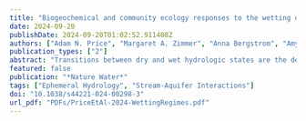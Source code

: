 ```yaml
---
title: "Biogeochemical and community ecology responses to the wetting of non-perennial streams"
date: 2024-09-20
publishDate: 2024-09-20T01:02:52.911408Z
authors: ["Adam N. Price", "Margaret A. Zimmer", "Anna Bergstrom", "Amy J. Burgin", "Erin C. Seybold", "Corey A. Krabbenhoft", "Samuel C. Zipper", "Michelle H. Busch", "Walter K. Dodds", "Annika Walters", "Jane S. Rogosch", "Rachel Stubbington", "Richard H. Walker", "James C. Stegen", "Thibault Datry", "Mathis Messager", "Julian Olden", "Sarah E. Godsey", "Margaret Shanafield", "David Lytle", "Ryan Burrows", "Kendra E. Kaiser", "George H. Allen", "Meryl C. Mims", "Jonathan D. Tonkin", "Michael Bogan", "John C. Hammond", "Kate Boersma", "Allison N. Myers-Pigg", "Amanda DelVecchia", "Daniel Allen", "Songyan Yu", "Adam S. Ward"]
publication_types: ["2"]
abstract: "Transitions between dry and wet hydrologic states are the defining characteristic of non-perennial rivers and streams, which constitute the majority of the global river network. Although past work has focused on stream drying characteristics, there has been less focus on how hydrology, ecology and biogeochemistry respond and interact during stream wetting. Wetting mechanisms are highly variable and can range from dramatic floods and debris flows to gradual saturation by upwelling groundwater. This variation in wetting affects ecological and biogeochemical functions, including nutrient processing, sediment transport and the assembly of biotic communities. Here we synthesize evidence describing the hydrological mechanisms underpinning different types of wetting regimes, the associated biogeochemical and organismal responses, and the potential scientific and management implications for downstream ecosystems. This combined multidisciplinary understanding of wetting dynamics in non-perennial streams will be key to predicting and managing for the effects of climate change on non-perennial ecosystems."
featured: false
publication: "*Nature Water*"
tags: ["Ephemeral Hydrology", "Stream-Aquifer Interactions"]
doi: "10.1038/s44221-024-00298-3"
url_pdf: "PDFs/PriceEtAl-2024-WettingRegimes.pdf"
---
```


